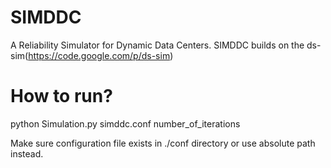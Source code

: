 # SIMDDC
A Reliability Simulator for Dynamic Data Centers.
SIMDDC builds on the ds-sim(https://code.google.com/p/ds-sim)

# How to run?
python Simulation.py simddc.conf number_of_iterations

Make sure configuration file exists in ./conf directory or use absolute path instead.

